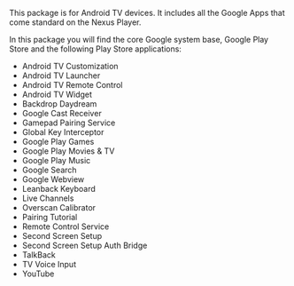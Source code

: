 This package is for Android TV devices. It includes all the Google Apps that come standard on the Nexus Player.

In this package you will find the core Google system base, Google Play Store and the following Play Store applications:

* Android TV Customization
* Android TV Launcher
* Android TV Remote Control
* Android TV Widget
* Backdrop Daydream
* Google Cast Receiver
* Gamepad Pairing Service
* Global Key Interceptor
* Google Play Games
* Google Play Movies & TV
* Google Play Music
* Google Search
* Google Webview
* Leanback Keyboard
* Live Channels
* Overscan Calibrator
* Pairing Tutorial
* Remote Control Service
* Second Screen Setup
* Second Screen Setup Auth Bridge
* TalkBack
* TV Voice Input
* YouTube